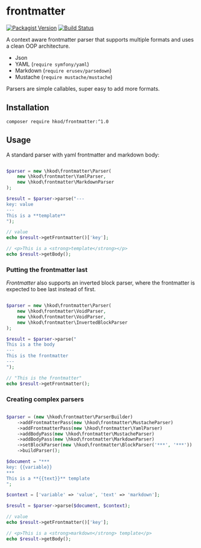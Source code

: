 # frontmatter

[![Packagist Version](https://img.shields.io/packagist/v/hkod/frontmatter.svg?style=flat-square)](https://packagist.org/packages/hkod/frontmatter)
[![Build Status](https://img.shields.io/travis/hanneskod/frontmatter/master.svg?style=flat-square)](https://travis-ci.org/hanneskod/frontmatter)

A context aware frontmatter parser that supports multiple formats and uses a clean
OOP architecture.

* Json
* YAML (`require symfony/yaml`)
* Markdown (`require erusev/parsedown`)
* Mustache (`require mustache/mustache`)

Parsers are simple callables, super easy to add more formats.

## Installation

```shell
composer require hkod/frontmatter:^1.0
```

## Usage

A standard parser with yaml frontmatter and markdown body:

<!-- @expectOutput /value/ -->
<!-- @expectOutput /template/ -->
<!-- @expectOutput /strong/ -->
```php

$parser = new \hkod\frontmatter\Parser(
    new \hkod\frontmatter\YamlParser,
    new \hkod\frontmatter\MarkdownParser
);

$result = $parser->parse("---
key: value
---
This is a **template**
");

// value
echo $result->getFrontmatter()['key'];

// <p>This is a <strong>template</strong></p>
echo $result->getBody();
```

### Putting the frontmatter last

*Frontmatter* also supports an inverted block parser, where the frontmatter is
expected to bee last instead of first.

<!-- @expectOutput "This is the frontmatter" -->
```php

$parser = new \hkod\frontmatter\Parser(
    new \hkod\frontmatter\VoidParser,
    new \hkod\frontmatter\VoidParser,
    new \hkod\frontmatter\InvertedBlockParser
);

$result = $parser->parse("
This is a the body
---
This is the frontmatter
---
");

// "This is the frontmatter"
echo $result->getFrontmatter();
```

### Creating complex parsers

<!-- @expectOutput /value/ -->
<!-- @expectOutput /markdown/ -->
<!-- @expectOutput /strong/ -->
```php

$parser = (new \hkod\frontmatter\ParserBuilder)
    ->addFrontmatterPass(new \hkod\frontmatter\MustacheParser)
    ->addFrontmatterPass(new \hkod\frontmatter\YamlParser)
    ->addBodyPass(new \hkod\frontmatter\MustacheParser)
    ->addBodyPass(new \hkod\frontmatter\MarkdownParser)
    ->setBlockParser(new \hkod\frontmatter\BlockParser('***', '***'))
    ->buildParser();

$document = "***
key: {{variable}}
***
This is a **{{text}}** template
";

$context = ['variable' => 'value', 'text' => 'markdown'];

$result = $parser->parse($document, $context);

// value
echo $result->getFrontmatter()['key'];

// <p>This is a <strong>markdown</strong> template</p>
echo $result->getBody();
```
